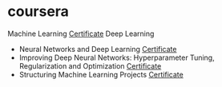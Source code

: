 # coursera

Machine Learning [Certificate](https://www.coursera.org/account/accomplishments/certificate/HJ7BYQ84TC7G)
Deep Learning
  - Neural Networks and Deep Learning [Certificate](https://www.coursera.org/account/accomplishments/certificate/A3PKQSXUCXHK)
  - Improving Deep Neural Networks: Hyperparameter Tuning, Regularization and Optimization [Certificate](https://www.coursera.org/account/accomplishments/certificate/TNVXEJZUJBXT)
  - Structuring Machine Learning Projects [Certificate](https://www.coursera.org/account/accomplishments/certificate/LK9ZPP7SEXLP)

